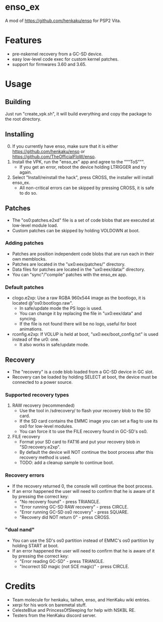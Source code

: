 # enso_ex
A mod of https://github.com/henkaku/enso for PSP2 Vita.

# Features
 - pre-nskernel recovery from a GC-SD device.
 - easy low-level code exec for custom kernel patches.
 - support for firmwares 3.60 and 3.65.
 
# Usage

## Building
 Just run "create_vpk.sh", it will build everything and copy the package to the root directory.

## Installing
 0) If you currently have enso, make sure that it is either https://github.com/henkaku/enso or https://github.com/TheOfficialFloW/enso.
 1) Install the VPK, run the "enso_ex" app and agree to the """ToS""".
	- If you get an error, reboot the device holding LTRIGGER and try again.
 2) Select "Install/reinstall the hack", press CROSS, the installer will install enso_ex.
	- All non-critical errors can be skipped by pressing CROSS, it is safe to do so.
 
## Patches
 - The "os0:patches.e2xd" file is a set of code blobs that are executed at low-level module load.
 - Custom patches can be skipped by holding VOLDOWN at boot.
 
### Adding patches
 - Patches are position independent code blobs that are run each in their own memblocks.
 - Patches are located in the "ux0:eex/patches/" directory.
 - Data files for patches are located in the "ux0:eex/data/" directory.
 - You can "sync"/"compile" patches with the enso_ex app.
 
### Default patches
 - clogo.e2xp: Use a raw RGBA 960x544 image as the bootlogo, it is located @"os0:bootlogo.raw".
	- In safe/update mode the PS logo is used.
	- You can change it by replacing the file in "ux0:eex/data" and syncing.
	- If the file is not found there will be no logo, useful for boot animations.
 - rconfig.e2xp: If VOLUP is held at boot, "ux0:eex/boot_config.txt" is used instead of the ur0: one.
	- It also works in safe/update mode.

## Recovery
 - The "recovery" is a code blob loaded from a GC-SD device in GC slot.
 - Recovery can be loaded by holding SELECT at boot, the device must be connected to a power source.
 
### Supported recovery types
1) RAW recovery (recommended)
	- Use the tool in /sdrecovery/ to flash your recovery blob to the SD card.
	- If the SD card contains the EMMC image you can set a flag to use its os0 for low-level modules.
	- You can force it to use the FILE recovery found in GC-SD's os0.
2) FILE recovery
	- Format your SD card to FAT16 and put your recovery blob in "SD:recovery.e2xp".
	- By default the device will NOT continue the boot process after this recovery method is used.
	- TODO: add a cleanup sample to continue boot.
 
### Recovery errors
 - If the recovery returned 0, the console will continue the boot process.
 - If an error happened the user will need to confirm that he is aware of it by pressing the correct key:
	- "No recovery found" - press TRIANGLE.
	- "Error running GC-SD RAW recovery" - press CIRCLE.
	- "Error running GC-SD os0 recovery" - press SQUARE.
	- "Recovery did NOT return 0" - press CROSS.
	
### "dual nand"
 - You can use the SD's os0 partition instead of EMMC's os0 partition by holding START at boot.
 - If an error happened the user will need to confirm that he is aware of it by pressing the correct key:
	- "Error reading GC-SD" - press TRIANGLE.
	- "Incorrect SD magic (not SCE magic)" - press CIRCLE.

# Credits
 - Team molecule for henkaku, taihen, enso, and HenKaku wiki entries.
 - xerpi for his work on baremetal stuff.
 - CelesteBlue and PrincessOfSleeping for help with NSKBL RE.
 - Testers from the HenKaku discord server.